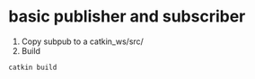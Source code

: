 
# basic publisher and subscriber

1. Copy subpub to a catkin_ws/src/
2. Build
```
catkin build
```
